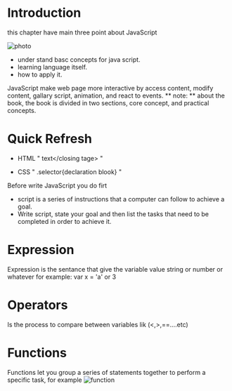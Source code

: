 # Introduction
this chapter have main three point about JavaScript

![photo](https://www.google.com/imgres?imgurl=https%3A%2F%2Fres.cloudinary.com%2Fpracticaldev%2Fimage%2Ffetch%2Fs--ohpJlve1--%2Fc_imagga_scale%2Cf_auto%2Cfl_progressive%2Ch_420%2Cq_auto%2Cw_1000%2Fhttps%3A%2F%2Fres.cloudinary.com%2Fdrquzbncy%2Fimage%2Fupload%2Fv1586605549%2Fjavascript_banner_sxve2l.jpg&imgrefurl=https%3A%2F%2Fdev.to%2Flawrence_eagles%2Funderstanding-first-class-functions-and-anonymous-functions-in-javascript-b2d&tbnid=uIvpkukbGiGjIM&vet=12ahUKEwiFvrzfjubtAhUygXMKHYsVCcUQMygKegUIARC6AQ..i&docid=5XFOXWL6f8m3HM&w=1000&h=420&q=javaScript&ved=2ahUKEwiFvrzfjubtAhUygXMKHYsVCcUQMygKegUIARC6AQ)

* under stand basc concepts for java script.
* learning language itself.
* how to apply it.

JavaScript make web page more interactive by access content, modify content, gallary script, animation, and react to events.
** note: ** about the book, the book is divided in two sections, core concept, and practical concepts.

# Quick Refresh
* HTML
" <opening tag with attribute>text</closing tage> "

* CSS 
" .selector{declaration blook} "

Before write JavaScript you do firt 
* script is a series of instructions that a
computer can follow to achieve a goal.
* Write script, state your goal and then list the tasks that need to be completed in order to achieve it.

# Expression
Expression is the sentance that give the variable value string or number or whatever for example:
var x = 'a' or 3

# Operators
Is the process to compare between variables lik (<,>,==....etc)

# Functions
Functions let you group a series of statements together to perform a
specific task, for example
![function](https://www.google.com/imgres?imgurl=https%3A%2F%2Fmiro.medium.com%2Fmax%2F3200%2F1*xExpREKrGwLTaWK1ObK5pQ.png&imgrefurl=https%3A%2F%2Fmedium.com%2Flearn-coding-with-tarek%2F%25D9%2585%25D9%2581%25D9%2587%25D9%2588%25D9%2585-%25D8%25A7%25D9%2584%25D8%25AF%25D9%2588%25D8%25A7%25D9%2584-%25D9%2581%25D9%258A-%25D9%2584%25D8%25BA%25D8%25A7%25D8%25AA-%25D8%25A7%25D9%2584%25D8%25A8%25D8%25B1%25D9%2585%25D8%25AC%25D8%25A9-functions-77f4835213ad&tbnid=Y_RYk0DuZOYebM&vet=12ahUKEwin3MmLk-btAhUE8IUKHdS_DUAQMygfegUIARDrAQ..i&docid=lwlRJat2BiJqeM&w=1600&h=800&q=functions%20coding&ved=2ahUKEwin3MmLk-btAhUE8IUKHdS_DUAQMygfegUIARDrAQ)





